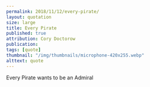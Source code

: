 ```yaml
---
permalink: 2018/11/12/every-pirate/
layout: quotation
size: large
title: Every Pirate
published: true
attribution: Cory Doctorow
publication:
tags: [quote]
thumbnail: "/img/thumbnails/microphone-420x255.webp"
alttext: quote
---
```


Every Pirate wants to be an Admiral
